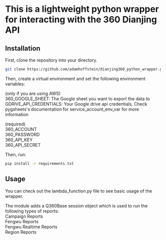# This is a lightweight python wrapper for interacting with the 360 Dianjing API

## Installation

First, clone the repository into your directory.

```bash
git clone https://github.com/adamhoffstein/dianjing360_python_wrapper.git
```

Then, create a virtual environment and set the following environment variables:

(only if you are using AWS)\
360_GOOGLE_SHEET: The Google sheet you want to export the data to\
GDRIVE_API_CREDENTIALS: Your Google drive api credentials. Check pygsheets's documentation for service_account_env_var for more information

(required)\
360_ACCOUNT\
360_PASSWORD\
360_API_KEY\
360_API_SECRET

Then, run:

```bash
pip install -r requirements.txt
```

## Usage

You can check out the lambda_function.py file to see basic usage of the wrapper. 

The module adds a Q360Base session object which is used to run the following types of reports:\
  Campaign Reports\
  Fengwu Reports\
  Fengwu Realtime Reports\
  Region Reports
